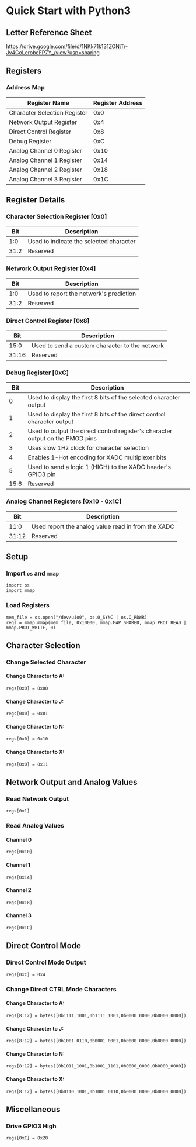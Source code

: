 # Quick Start with Python3

## Letter Reference Sheet
https://drive.google.com/file/d/1NKk71k131ZONjTr-Jv4CoLerobeFP7Y_/view?usp=sharing

## Registers
### Address Map

| Register Name | Register Address
|-|-
| Character Selection Register | 0x0
| Network Output Register | 0x4
| Direct Control Register | 0x8
| Debug Register | 0xC
| Analog Channel 0 Register | 0x10
| Analog Channel 1 Register | 0x14
| Analog Channel 2 Register | 0x18
| Analog Channel 3 Register | 0x1C

## Register Details

### Character Selection Register [0x0]
| Bit | Description 
|-|-
| 1:0 | Used to indicate the selected character
| 31:2 | Reserved

### Network Output Register [0x4]
| Bit | Description 
|-|-
| 1:0 | Used to report the network's prediction
| 31:2 | Reserved

### Direct Control Register [0x8]
| Bit | Description 
|-|-
| 15:0 | Used to send a custom character to the network
| 31:16 | Reserved

### Debug Register [0xC]
| Bit | Description 
|-|-
| 0 | Used to display the first 8 bits of the selected character output
| 1 | Used to display the first 8 bits of the direct control character output
| 2 | Used to output the direct control register's character output on the PMOD pins
| 3 | Uses slow 1Hz clock for character selection
| 4 | Enables 1-Hot encoding for XADC multiplexer bits
| 5 | Used to send a logic 1 (HIGH) to the XADC header's GPIO3 pin
| 15:6 | Reserved

### Analog Channel Registers [0x10 - 0x1C]
| Bit | Description 
|-|-
| 11:0 | Used report the analog value read in from the XADC
| 31:12 | Reserved

## Setup

### Import `os` and `mmap`
```
import os
import mmap
```

### Load Registers
```
mem_file = os.open("/dev/uio0", os.O_SYNC | os.O_RDWR)
regs = mmap.mmap(mem_file, 0x10000, mmap.MAP_SHARED, mmap.PROT_READ | mmap.PROT_WRITE, 0)
```

## Character Selection

### Change Selected Character
#### Change Character to A:
```
regs[0x0] = 0x00
```
#### Change Character to J:
```
regs[0x0] = 0x01
```
#### Change Character to N:
```
regs[0x0] = 0x10
```
#### Change Character to X:
```
regs[0x0] = 0x11
```

## Network Output and Analog Values
### Read Network Output
```
regs[0x1]
```
### Read Analog Values
#### Channel 0
```
regs[0x10]
```
#### Channel 1
```
regs[0x14]
```
#### Channel 2
```
regs[0x18]
```
#### Channel 3
```
regs[0x1C]
```

## Direct Control Mode

### Direct Control Mode Output
```
regs[0xC] = 0x4
```

### Change Direct CTRL Mode Characters
#### Change Character to A:
```
regs[8:12] = bytes([0b1111_1001,0b1111_1001,0b0000_0000,0b0000_0000])
```
#### Change Character to J:
```
regs[8:12] = bytes([0b1001_0110,0b0001_0001,0b0000_0000,0b0000_0000])
```
#### Change Character to N:
```
regs[8:12] = bytes([0b1011_1001,0b1001_1101,0b0000_0000,0b0000_0000])
```
#### Change Character to X:
```
regs[8:12] = bytes([0b0110_1001,0b1001_0110,0b0000_0000,0b0000_0000])
```
## Miscellaneous
### Drive GPIO3 High
```
regs[0xC] = 0x20
```
